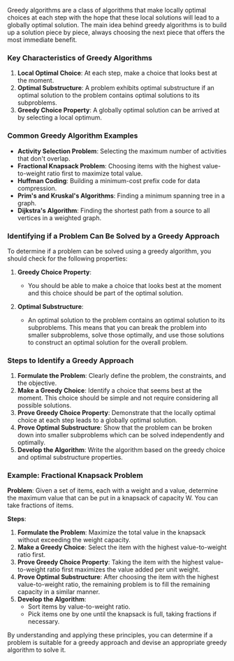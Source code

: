 Greedy algorithms are a class of algorithms that make locally optimal choices at each step with the hope that these local solutions will lead to a globally optimal solution. The main idea behind greedy algorithms is to build up a solution piece by piece, always choosing the next piece that offers the most immediate benefit.

### Key Characteristics of Greedy Algorithms
1. **Local Optimal Choice**: At each step, make a choice that looks best at the moment.
2. **Optimal Substructure**: A problem exhibits optimal substructure if an optimal solution to the problem contains optimal solutions to its subproblems.
3. **Greedy Choice Property**: A globally optimal solution can be arrived at by selecting a local optimum.

### Common Greedy Algorithm Examples
- **Activity Selection Problem**: Selecting the maximum number of activities that don't overlap.
- **Fractional Knapsack Problem**: Choosing items with the highest value-to-weight ratio first to maximize total value.
- **Huffman Coding**: Building a minimum-cost prefix code for data compression.
- **Prim's and Kruskal's Algorithms**: Finding a minimum spanning tree in a graph.
- **Dijkstra's Algorithm**: Finding the shortest path from a source to all vertices in a weighted graph.

### Identifying if a Problem Can Be Solved by a Greedy Approach
To determine if a problem can be solved using a greedy algorithm, you should check for the following properties:

1. **Greedy Choice Property**:
   - You should be able to make a choice that looks best at the moment and this choice should be part of the optimal solution.
   
2. **Optimal Substructure**:
   - An optimal solution to the problem contains an optimal solution to its subproblems. This means that you can break the problem into smaller subproblems, solve those optimally, and use those solutions to construct an optimal solution for the overall problem.

### Steps to Identify a Greedy Approach
1. **Formulate the Problem**: Clearly define the problem, the constraints, and the objective.
2. **Make a Greedy Choice**: Identify a choice that seems best at the moment. This choice should be simple and not require considering all possible solutions.
3. **Prove Greedy Choice Property**: Demonstrate that the locally optimal choice at each step leads to a globally optimal solution.
4. **Prove Optimal Substructure**: Show that the problem can be broken down into smaller subproblems which can be solved independently and optimally.
5. **Develop the Algorithm**: Write the algorithm based on the greedy choice and optimal substructure properties.

### Example: Fractional Knapsack Problem
**Problem**: Given a set of items, each with a weight and a value, determine the maximum value that can be put in a knapsack of capacity W. You can take fractions of items.

**Steps**:
1. **Formulate the Problem**: Maximize the total value in the knapsack without exceeding the weight capacity.
2. **Make a Greedy Choice**: Select the item with the highest value-to-weight ratio first.
3. **Prove Greedy Choice Property**: Taking the item with the highest value-to-weight ratio first maximizes the value added per unit weight.
4. **Prove Optimal Substructure**: After choosing the item with the highest value-to-weight ratio, the remaining problem is to fill the remaining capacity in a similar manner.
5. **Develop the Algorithm**:
   - Sort items by value-to-weight ratio.
   - Pick items one by one until the knapsack is full, taking fractions if necessary.

By understanding and applying these principles, you can determine if a problem is suitable for a greedy approach and devise an appropriate greedy algorithm to solve it.
